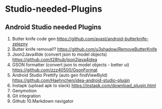 # Studio-needed-Plugins

Android Studio needed Plugins
------------------------------

1. Butter knife code gen	https://github.com/avast/android-butterknife-zelezny
2. Butter knife removal!?	https://github.com/u3shadow/RemoveButterKnife
3. Json2Java4Ide (convert json to model objects)	https://github.com/t28hub/json2java4idea
4. GSON formatter (convert json to model objects - better ui)	https://github.com/zzz40500/GsonFormat
5. Android Studio Prettify (auto gen findViewById)	https://github.com/Haehnchen/idea-android-studio-plugin
6. Instapk (upload apk to slack)	https://instapk.com/download_plugin.html
7. Genymotion
8. Git integration
9. Github
10.Markdown navigator
